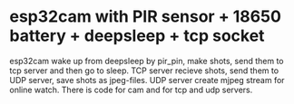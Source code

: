 # esp32cam with PIR sensor + 18650 battery + deepsleep + tcp socket
esp32cam wake up from deepsleep by pir_pin, make shots, send them to tcp server and then go to sleep.
TCP server recieve shots, send them to UDP server, save shots as jpeg-files.
UDP server create mjpeg stream for online watch.
There is code for cam and for tcp and udp servers.
